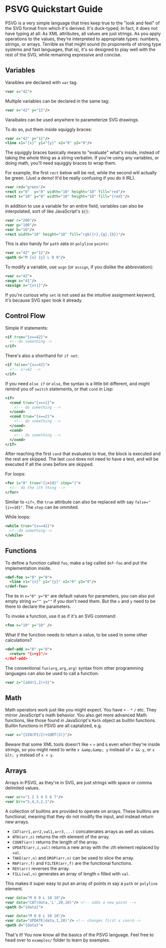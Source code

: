 # PSVG Quickstart Guide

PSVG is a very simple language that tries keep true to the "look and feel" of the SVG format from which it's derived. It's duck-typed; In fact, it does not have typing at all: As XML attributes, all values are just strings. As you apply operations to the values, they're interpreted to appropriate types: numbers, strings, or arrays. Terrible as that might sound (to proponents of strong type systems and fast languages, that is), it's so designed to play well with the rest of the SVG, while remaining expressive and concise.

## Variables

Varaibles are declared with `var` tag.

```xml
<var x="42">
```

Multiple variables can be declared in the same tag:

```xml
<var x="42" y="12"/>
```

Varaibales can be used anywhere to parameterize SVG drawings.

To do so, put them inside squiggly braces:

```xml
<var x="42" y="12"/>
<line x1="{x}" y1="{y}" x2="0" y2="0"/>
```

The squiggly braces basically means to "evaluate" what's inside, instead of taking the whole thing as a string verbatim. If you're using any variables, or doing math, you'll need squiggly braces to wrap them.

For example, the first `rect` below will be red, while the second will actually be green. (Just a demo! It'd be really confusing if you do it IRL).

```xml
<var red="green"/>
<rect x="0"  y="0" width="10" height="10" fill="red"/>
<rect x="10" y="0" width="10" height="10" fill="{red}"/>
```

In addition to use a variable for an entire field, variables can also be interpolated, sort of like JavaScript's `${}`:

```xml
<var r="200"/>
<var g="100"/>
<var b="10"/>
<rect width="10" height="10" fill="rgb({r},{g},{b})"/>
```

This is also handy for `path` `d`ata or `polyline` `points`:


```xml
<var x="42" y="12"/>
<path d="M {x} {y} L 0 0"/>
```

To modify a variable, use `asgn` (or `assign`, if you dislike the abbreviation):

```xml
<var x="42">
<asgn x="41"/>
<assign x="{x+1}"/>
```

If you're curious why `set` is not used as the intuitive assignment keyword, it's because SVG spec took it already.

## Control Flow

Simple if statements:

```xml
<if true="{x==42}">
  <!--do something-->
</if>
```

There's also a shorthand for `if not`:

```xml
<if false="{x==42}">
  <!-- x!=42 -->
</if>
```

If you need `else if` or `else`, the syntax is a little bit different, and might remind you of `switch` statements, or that `cond` in Lisp:

```xml
<if>
  <cond true="{x==1}">
    <!-- do something -->
  </cond>
  <cond true="{x==2}">
    <!-- do something -->
  </cond>
  <cond>
    <!-- do something -->
  </cond>
</if>
```

After reaching the first `cond` that evaluates to true, the block is executed and the rest are skipped. The last `cond` does not need to have a test, and will be executed if all the ones before are skipped.

For loops:

```xml
<for i="0" true="{i<10}" step="1">
  <!-- do the ith thing -->
</for>
```

Similar to `<if>`, the `true` attribute can also be replaced with say `false="{i>=10}"`. The `step` can be ommited.

While loops:

```xml
<while true="{x==42}">
  <!--do something-->
</while>
```

## Functions

To define a function called `foo`, make a tag called `def-foo` and put the implementation inside.

```xml
<def-foo x="0" y="0">
  <line x1="{x}" y1="{y}" x2="0" y2="0"/>
</def-foo>
```

The `0`s in `x="0" y="0"` are default values for parameters, you can also put empty string `x="" y=""` if you don't need them. But the `x` and `y` need to be there to declare the parameters.

To invoke a function, use it as if it's an SVG command:

```xml
<foo x="10" y="10" />
```

What if the function needs to return a value, to be used in some other calculations?

```xml
<def-add x="0" y="0">
  <return "{x+y}"/>
</def-add>
```

The conventional `fun(arg,arg,arg)` syntax from other programming languages can also be used to call a function:

```xml
<var z="{add(1,2)+3}">
```

## Math

Math operators work just like you might expect. You have `+` `-` `*` `/` etc. They mirror JavaScript's math behavior. You also get more advanced Math functions, like those found in JavaScript's `Math` object as builtin functions. Builtin functions in PSVG are all captalized, e.g.

```xml
<var x="{SIN(PI/2)+SQRT(3)}"/>
```

Beware that some XML tools doesn't like `<` `>` and `&` even when they're inside strings, so you might need to write `x &amp;&amp; y` instead of `x && y`, or `x &lt; y` instead of `x < y`.

## Arrays

Arrays in PSVG, as they're in SVG, are just strings with space or comma delimited values. 

```xml
<var arr="1 2 3 4 5 6 7"/>
<var brr="5,4,3,2,1"/>
```

A collection of builtins are provided to operate on arrays. These builtins are functional, meaning that they do not modify the input, and instead return new arrays.

- `CAT(arr1,arr2,val1,arr3,...)` concatenates arrays as well as values.
- `NTH(arr,n)` returns the nth element of the array.
- `COUNT(arr)` returns the length of the array.
- `UPDATE(arr,i,val)` returns a new array with the `i`th element replaced by `val`.
- `TAKE(arr,n)` and `DROP(arr,n)` can be used to slice the array.
- `MAP(arr,f)` and `FILTER(arr,f)` are the functional functions.
- `REV(arr)` reverses the array.
- `FILL(val,n)` generates an array of length `n` filled with `val`.

This makes it super easy to put an array of points in say a `path` or `polyline` element.

```xml
<var data="M 0 0 L 10 10"/>
<var data="CAT(data,'L',20,10)"/> <!-- adds a new point -->
<path d="{data}">
```

```xml
<var data="M 0 0 L 10 10"/>
<var data="UPDATE(data,1,20)"/> <!-- changes first x coord-->
<path d="{data}">
```

That's it! You now know all the basics of the PSVG language. Feel free to head over to `examples/` folder to learn by examples.

